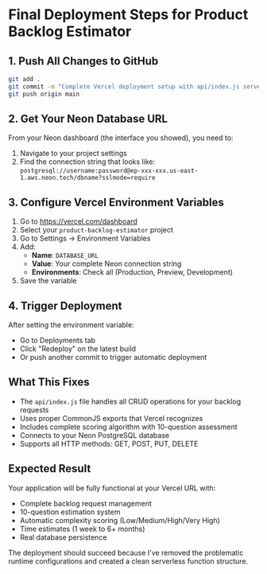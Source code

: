 # Final Deployment Steps for Product Backlog Estimator

## 1. Push All Changes to GitHub

```bash
git add .
git commit -m "Complete Vercel deployment setup with api/index.js serverless function"
git push origin main
```

## 2. Get Your Neon Database URL

From your Neon dashboard (the interface you showed), you need to:
1. Navigate to your project settings
2. Find the connection string that looks like:
   `postgresql://username:password@ep-xxx-xxx.us-east-1.aws.neon.tech/dbname?sslmode=require`

## 3. Configure Vercel Environment Variables

1. Go to https://vercel.com/dashboard
2. Select your `product-backlog-estimator` project
3. Go to Settings → Environment Variables
4. Add:
   - **Name**: `DATABASE_URL`
   - **Value**: Your complete Neon connection string
   - **Environments**: Check all (Production, Preview, Development)
5. Save the variable

## 4. Trigger Deployment

After setting the environment variable:
- Go to Deployments tab
- Click "Redeploy" on the latest build
- Or push another commit to trigger automatic deployment

## What This Fixes

- The `api/index.js` file handles all CRUD operations for your backlog requests
- Uses proper CommonJS exports that Vercel recognizes
- Includes complete scoring algorithm with 10-question assessment
- Connects to your Neon PostgreSQL database
- Supports all HTTP methods: GET, POST, PUT, DELETE

## Expected Result

Your application will be fully functional at your Vercel URL with:
- Complete backlog request management
- 10-question estimation system
- Automatic complexity scoring (Low/Medium/High/Very High)
- Time estimates (1 week to 6+ months)
- Real database persistence

The deployment should succeed because I've removed the problematic runtime configurations and created a clean serverless function structure.